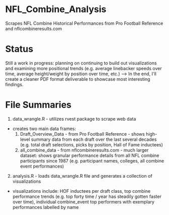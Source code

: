 # NFL_Combine_Analysis
Scrapes NFL Combine Historical Performances from Pro Football Reference and nflcombineresults.com

# Status
Still a work in progress: planning on continuing to build out visualizations and examining more positional trends (e.g. average linebacker speeds over time, average height/weight by position over time, etc.)
--> In the end, I'll create a cleaner PDF format deliverable to showcase most interesting findings.

# File Summaries
1. data_wrangle.R - utilizes rvest package to scrape web data
  - creates two main data frames:
    1. Draft_Overview_Data - from Pro Football Reference - shows high-level summary data from each draft over the last several decades (e.g. total draft selections, picks by position, Hall of Fame inductees) 
    2. all_combine_data - from nflcombineresults.com - much larger dataset: shows granular performance details from all NFL combine participants since 1987 (e.g. participant names, colleges, all combine event performances)

2. analysis.R - loads data_wrangle.R file and generates a collection of visualizations 
  - visualizations include: HOF inductees per draft class, top combine performance trends (e.g. top forty time / year has steadily gotten faster over time), individual combine_event top performers with exemplary performances labelled by name
